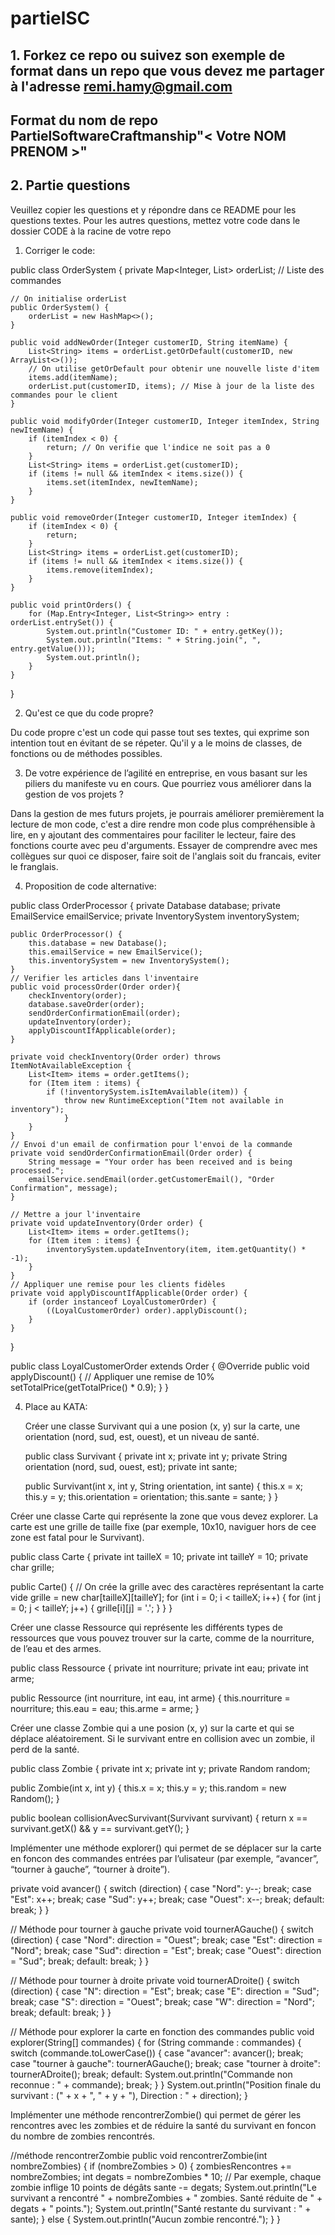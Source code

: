 # partielSC

## 1. Forkez ce repo ou suivez son exemple de format dans un repo que vous devez me partager à l'adresse remi.hamy@gmail.com
## Format du nom de repo PartielSoftwareCraftmanship"< Votre NOM PRENOM >"

## 2. Partie questions
Veuillez copier les questions et y répondre dans ce README pour les questions textes.
Pour les autres questions, mettez votre code dans le dossier CODE à la racine de votre repo


1) Corriger le code:

public class OrderSystem {
    private Map<Integer, List<String>> orderList; // Liste des commandes

    // On initialise orderList
    public OrderSystem() {
        orderList = new HashMap<>();
    }

    public void addNewOrder(Integer customerID, String itemName) {
        List<String> items = orderList.getOrDefault(customerID, new ArrayList<>());
        // On utilise getOrDefault pour obtenir une nouvelle liste d'item
        items.add(itemName);
        orderList.put(customerID, items); // Mise à jour de la liste des commandes pour le client
    }

    public void modifyOrder(Integer customerID, Integer itemIndex, String newItemName) {
        if (itemIndex < 0) {
            return; // On verifie que l'indice ne soit pas a 0
        }
        List<String> items = orderList.get(customerID);
        if (items != null && itemIndex < items.size()) {
            items.set(itemIndex, newItemName);
        }
    }

    public void removeOrder(Integer customerID, Integer itemIndex) {
        if (itemIndex < 0) {
            return;
        }
        List<String> items = orderList.get(customerID);
        if (items != null && itemIndex < items.size()) {
            items.remove(itemIndex);
        }
    }

    public void printOrders() {
        for (Map.Entry<Integer, List<String>> entry : orderList.entrySet()) {
            System.out.println("Customer ID: " + entry.getKey());
            System.out.println("Items: " + String.join(", ", entry.getValue()));
            System.out.println();
        }
    }
}


2) Qu'est ce que du code propre?

Du code propre c'est un code qui passe tout ses textes, qui exprime son intention tout en évitant de se répeter.
Qu'il y a le moins de classes, de fonctions ou de méthodes possibles.

3) De votre expérience de l’agilité en entreprise, en vous basant sur les piliers du manifeste vu en cours. Que pourriez vous améliorer dans la ges tion de vos projets ?

Dans la gestion de mes futurs projets, je pourrais améliorer premièrement la lecture de mon code, c'est a dire rendre mon code plus compréhensible à lire, en y ajoutant des commentaires pour faciliter le lecteur, faire des fonctions courte avec peu d'arguments. Essayer de comprendre avec mes collègues sur quoi ce disposer, faire soit de l'anglais soit du francais, eviter le franglais. 

4) Proposition de code alternative:

public class OrderProcessor {
    private Database database;
    private EmailService emailService;
    private InventorySystem inventorySystem;

    public OrderProcessor() {
        this.database = new Database();
        this.emailService = new EmailService();
        this.inventorySystem = new InventorySystem();
    }
    // Verifier les articles dans l'inventaire
    public void processOrder(Order order){
        checkInventory(order);
        database.saveOrder(order);
        sendOrderConfirmationEmail(order);
        updateInventory(order);
        applyDiscountIfApplicable(order);
    }

    private void checkInventory(Order order) throws ItemNotAvailableException {
        List<Item> items = order.getItems();
        for (Item item : items) {
            if (!inventorySystem.isItemAvailable(item)) {
                throw new RuntimeException("Item not available in inventory");
                }
        }
    }
    // Envoi d'un email de confirmation pour l'envoi de la commande
    private void sendOrderConfirmationEmail(Order order) {
        String message = "Your order has been received and is being processed.";
        emailService.sendEmail(order.getCustomerEmail(), "Order Confirmation", message);
    }

    // Mettre a jour l'inventaire
    private void updateInventory(Order order) {
        List<Item> items = order.getItems();
        for (Item item : items) {
            inventorySystem.updateInventory(item, item.getQuantity() * -1);
        }
    }
    // Appliquer une remise pour les clients fidèles
    private void applyDiscountIfApplicable(Order order) {
        if (order instanceof LoyalCustomerOrder) {
            ((LoyalCustomerOrder) order).applyDiscount();
        }
    }
}

public class LoyalCustomerOrder extends Order {
    @Override
    public void applyDiscount() {
        // Appliquer une remise de 10%
        setTotalPrice(getTotalPrice() * 0.9);
    }
}

4) Place au KATA:

   Créer une classe Survivant qui a une posi on (x, y) sur la carte, une orientati on (nord, sud, est, ouest), et un niveau de santé.

   public class Survivant {
     private int x;
     private int y;
     private String orientation (nord, sud, ouest, est);
     private int sante;

     public Survivant(int x, int y, String orientation, int sante) {
       this.x = x;
       this.y = y;
       this.orientation = orientation;
       this.sante = sante;
      }
    }


  Créer une classe Carte qui représente la zone que vous devez explorer. La carte est une grille de taille fixe (par exemple, 10x10, naviguer hors de ce e zone est fatal pour le Survivant).

  public class Carte {
    private int tailleX = 10;
    private int tailleY = 10;
    private char grille;

  public Carte() {
      // On crée la grille avec des caractères représentant la carte vide 
      grille = new char[tailleX][tailleY];
      for (int i = 0; i < tailleX; i++) {
          for (int j = 0; j < tailleY; j++) {
              grille[i][j] = '.';
          }
      }
  }

  
  Créer une classe Ressource qui représente les différents types de ressources que vous pouvez trouver sur la carte, comme de la nourriture, de l’eau et des armes.


  public class Ressource {
    private int nourriture;
    private int eau;
    private int arme;

  public Ressource (int nourriture, int eau, int arme) {
      this.nourriture = nourriture;
      this.eau = eau;
      this.arme = arme;
  }


  Créer une classe Zombie qui a une posi on (x, y) sur la carte et qui se déplace aléatoirement. Si le survivant entre en collision avec un zombie, il perd de la santé.

  public class Zombie {
    private int x;
    private int y;
    private Random random;

  public Zombie(int x, int y) {
      this.x = x;
      this.y = y;
      this.random = new Random();
  }

 public boolean collisionAvecSurvivant(Survivant survivant) {
        return x == survivant.getX() && y == survivant.getY();
    }

 
 Implémenter une méthode explorer() qui permet de se déplacer sur la carte en fonc on des commandes entrées par l’u lisateur (par exemple, “avancer”, “tourner à gauche”, “tourner à droite”).

 private void avancer() {
        switch (direction) {
            case "Nord":
                y--;
                break;
            case "Est":
                x++;
                break;
            case "Sud":
                y++;
                break;
            case "Ouest":
                x--;
                break;
            default:
                break;
        }
    }

  // Méthode pour tourner à gauche
    private void tournerAGauche() {
        switch (direction) {
            case "Nord":
                direction = "Ouest";
                break;
            case "Est":
                direction = "Nord";
                break;
            case "Sud":
                direction = "Est";
                break;
            case "Ouest":
                direction = "Sud";
                break;
            default:
                break;
        }
    }

  // Méthode pour tourner à droite
    private void tournerADroite() {
        switch (direction) {
            case "N":
                direction = "Est";
                break;
            case "E":
                direction = "Sud";
                break;
            case "S":
                direction = "Ouest";
                break;
            case "W":
                direction = "Nord";
                break;
            default:
                break;
        }
    }

  // Méthode pour explorer la carte en fonction des commandes
    public void explorer(String[] commandes) {
        for (String commande : commandes) {
            switch (commande.toLowerCase()) {
                case "avancer":
                    avancer();
                    break;
                case "tourner à gauche":
                    tournerAGauche();
                    break;
                case "tourner à droite":
                    tournerADroite();
                    break;
                default:
                    System.out.println("Commande non reconnue : " + commande);
                    break;
            }
        }
        System.out.println("Position finale du survivant : (" + x + ", " + y + "), Direction : " + direction);
    }

  
  Implémenter une méthode rencontrerZombie() qui permet de gérer les rencontres avec les zombies et de réduire la santé du survivant en fonc on du nombre de zombies rencontrés.

//méthode rencontrerZombie
  public void rencontrerZombie(int nombreZombies) {
        if (nombreZombies > 0) {
            zombiesRencontres += nombreZombies;
            int degats = nombreZombies * 10; // Par exemple, chaque zombie inflige 10 points de dégâts
            sante -= degats;
            System.out.println("Le survivant a rencontré " + nombreZombies + " zombies. Santé réduite de " + degats + " points.");
            System.out.println("Santé restante du survivant : " + sante);
        } else {
            System.out.println("Aucun zombie rencontré.");
        }
    }
 

 
